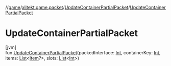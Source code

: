 //[game](../../../index.md)/[xlitekt.game.packet](../index.md)/[UpdateContainerPartialPacket](index.md)/[UpdateContainerPartialPacket](-update-container-partial-packet.md)

# UpdateContainerPartialPacket

[jvm]\
fun [UpdateContainerPartialPacket](-update-container-partial-packet.md)(packedInterface: [Int](https://kotlinlang.org/api/latest/jvm/stdlib/kotlin/-int/index.html), containerKey: [Int](https://kotlinlang.org/api/latest/jvm/stdlib/kotlin/-int/index.html), items: [List](https://kotlinlang.org/api/latest/jvm/stdlib/kotlin.collections/-list/index.html)&lt;[Item](../../xlitekt.game.content.item/-item/index.md)?&gt;, slots: [List](https://kotlinlang.org/api/latest/jvm/stdlib/kotlin.collections/-list/index.html)&lt;[Int](https://kotlinlang.org/api/latest/jvm/stdlib/kotlin/-int/index.html)&gt;)
